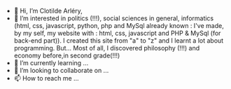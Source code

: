 - 👋 Hi, I’m Clotilde Arléry,
- 👀 I’m interested in politics (!!!), social sciences in general, informatics (html, css, javascript, python, php and MySql already known : I've made, by my self, my website with : html, css, javascript and PHP & MySql (for back-end part)). I created this site from "a" to "z" and I learnt a lot about programming. But... Most of all, I discovered philosophy (!!!) and economy before,in second grade(!!!)
- 🌱 I’m currently learning ...
- 💞️ I’m looking to collaborate on ...
- 📫 How to reach me ...

<!---
okidoki777/okidoki777 is a ✨ special ✨ repository because its `README.md` (this file) appears on your GitHub profile.
You can click the Preview link to take a look at your changes.
--->

